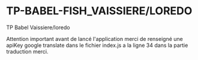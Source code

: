 # TP-BABEL-FISH_VAISSIERE/LOREDO
TP Babel Vaissiere/loredo

Attention important avant de lancé l'application merci de renseigné une apiKey google translate dans le fichier index.js a la ligne 34 dans la partie traduction
merci.
